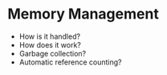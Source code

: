 # Memory Management
- How is it handled?
- How does it work?
- Garbage collection?
- Automatic reference counting?
